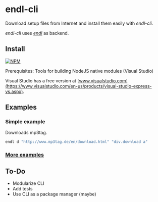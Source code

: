 # endl-cli
Download setup files from Internet and install them easily with *endl-cli*.

*endl-cli* uses [*endl*](https://github.com/dogancelik/endl) as backend.

## Install
[![NPM](https://nodei.co/npm/endl-cli.png?mini=true)](https://nodei.co/npm/endl-cli/)

Prerequisites: Tools for building NodeJS native modules (Visual Studio)

Visual Studio has a free version at  [www.visualstudio.com](https://www.visualstudio.com/en-us/products/visual-studio-express-vs.aspx).

## Examples

### Simple example

Downloads mp3tag.

```sh
endl d "http://www.mp3tag.de/en/download.html" "div.download a"
```

### [More examples](https://github.com/dogancelik/endl-cli/wiki/Examples)

## To-Do

* Modularize CLI
* Add tests
* Use CLI as a package manager (maybe)
